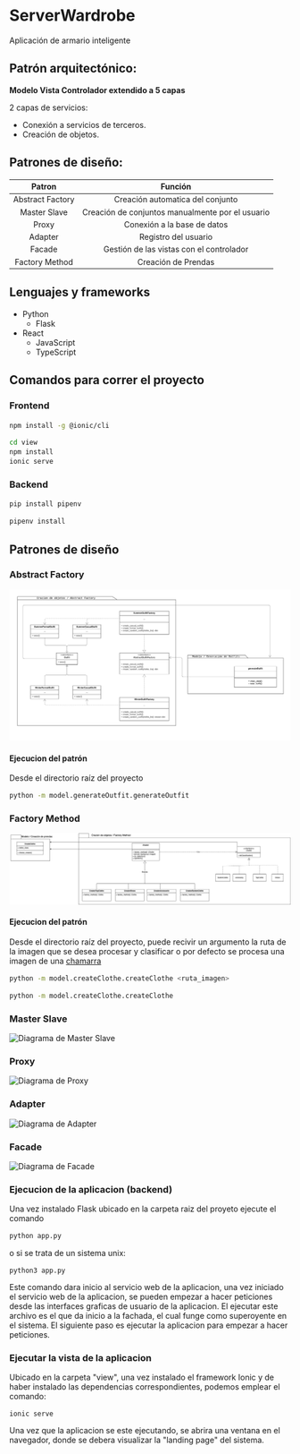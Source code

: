 # ServerWardrobe

Aplicación de armario inteligente

## Patrón arquitectónico:

**Modelo Vista Controlador extendido a 5 capas**

2 capas de servicios:

- Conexión a servicios de terceros.
- Creación de objetos.

## Patrones de diseño:

|      Patron      |                     Función                      |
| :--------------: | :----------------------------------------------: |
| Abstract Factory |         Creación automatica del conjunto         |
|   Master Slave   | Creación de conjuntos manualmente por el usuario |
|      Proxy       |           Conexión a la base de datos            |
|     Adapter      |               Registro del usuario               |
|      Facade      |     Gestión de las vistas con el controlador     |
|  Factory Method  |               Creación de Prendas                |

## Lenguajes y frameworks

- Python
  - Flask
- React
  - JavaScript
  - TypeScript

## Comandos para correr el proyecto

### Frontend

```bash
npm install -g @ionic/cli
```

```bash
cd view
npm install
ionic serve
```

### Backend

```python
pip install pipenv
```

```python
pipenv install
```

## Patrones de diseño

### Abstract Factory

![Diagrama de Abstract Fatory](./images/abstract.png)

#### Ejecucion del patrón

Desde el directorio raíz del proyecto

```bash
python -m model.generateOutfit.generateOutfit 
```

### Factory Method

![Diagrama de Abstract Fatory](./images/factory.png)

#### Ejecucion del patrón

Desde el directorio raíz del proyecto, puede recivir un argumento la ruta de la imagen que se desea procesar y clasificar o por defecto se procesa una imagen de una [chamarra](./services/db/images/inputs/chamarra1.png)

```bash
python -m model.createClothe.createClothe <ruta_imagen>
```

```bash
python -m model.createClothe.createClothe
```


### Master Slave

![Diagrama de Master Slave](./images/)

### Proxy

![Diagrama de Proxy](./images/)

### Adapter

![Diagrama de Adapter](./images/)

### Facade

![Diagrama de Facade](./images/facade.png)

### Ejecucion de la aplicacion (backend)
Una vez instalado Flask ubicado en la carpeta raiz del proyeto ejecute el comando 
```bash
python app.py 
```
o si se trata de un sistema unix:
```
python3 app.py
```
Este comando dara inicio al servicio web de la aplicacion, una vez iniciado el servicio web de la aplicacion, se pueden empezar a hacer peticiones desde las interfaces graficas de usuario de la aplicacion. El ejecutar este archivo es el que da inicio a la fachada, el cual funge como superoyente en el sistema.  El siguiente paso es ejecutar la aplicacion para empezar a hacer peticiones.
### Ejecutar la vista de la aplicacion
Ubicado en la carpeta "view", una vez instalado el framework Ionic y de haber instalado las dependencias correspondientes, podemos emplear el comando:
```
ionic serve
```
Una vez que la aplicacion se este ejecutando, se abrira una ventana en el navegador, donde se debera visualizar la "landing page" del sistema.


